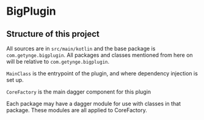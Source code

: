 # BigPlugin
## Structure of this project
All sources are in `src/main/kotlin` and the base package is `com.getynge.bigplugin`.
All packages and classes mentioned from here on will be relative to `com.getynge.bigplugin`.

`MainClass` is the entrypoint of the plugin, and where dependency injection is set up.

`CoreFactory` is the main dagger component for this plugin

Each package may have a dagger module for use with classes in that package.
These modules are all applied to CoreFactory.
